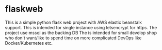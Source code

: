 # flaskweb
This is a simple python flask web project with AWS elastic beanstalk support. 
This is intended for single instance using letsencrypt for https. 
The project use mssql as the backing DB
The is intended for small develop shop who don't want/like to spend time on more complicated DevOps like Docker/Kubernetes etc.
